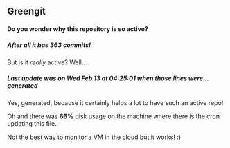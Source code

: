 ## Greengit

#### Do you wonder why this repository is so active?

##### After all it has 363 commits!

But is it *really* active? Well...

##### Last update was on Wed Feb 13 at 04:25:01 when those lines were... generated

Yes, generated, because it certainly helps a lot to have such an active repo!

Oh and there was **66%** disk usage on the machine
where there is the cron updating this file.

Not the best way to monitor a VM in the cloud but it works! :)
